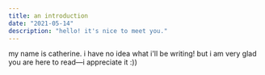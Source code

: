 ```yaml
---
title: an introduction
date: "2021-05-14"
description: "hello! it's nice to meet you."
---
```


my name is catherine. i have no idea what i'll be writing! but i am very glad you are here to read—i appreciate it :)) 